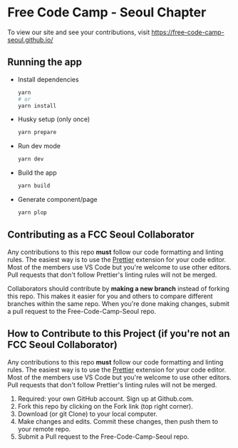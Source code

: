 # Free Code Camp - Seoul Chapter

To view our site and see your contributions, visit <https://free-code-camp-seoul.github.io/>

## Running the app

- Install dependencies

  ```bash
  yarn
  # or
  yarn install
  ```

- Husky setup (only once)

  ```bash
  yarn prepare
  ```

- Run dev mode

  ```bash
  yarn dev
  ```

- Build the app

  ```bash
  yarn build
  ```

- Generate component/page

  ```bash
  yarn plop
  ```

## Contributing as a FCC Seoul Collaborator

Any contributions to this repo **must** follow our code formatting and linting rules. The easiest way is to use the [Prettier](https://marketplace.visualstudio.com/items?itemName=esbenp.prettier-vscode) extension for your code editor. Most of the members use VS Code but you're welcome to use other editors. Pull requests that don't follow Prettier's linting rules will not be merged.

Collaborators should contribute by **making a new branch** instead of forking this repo. This makes it easier for you and others to compare different branches within the same repo. When you're done making changes, submit a pull request to the Free-Code-Camp-Seoul repo.

## How to Contribute to this Project (if you're not an FCC Seoul Collaborator)

Any contributions to this repo **must** follow our code formatting and linting rules. The easiest way is to use the [Prettier](https://marketplace.visualstudio.com/items?itemName=esbenp.prettier-vscode) extension for your code editor. Most of the members use VS Code but you're welcome to use other editors. Pull requests that don't follow Prettier's linting rules will not be merged.

1. Required: your own GitHub account. Sign up at Github.com.
2. Fork this repo by clicking on the Fork link (top right corner).
3. Download (or git Clone) to your local computer.
4. Make changes and edits. Commit these changes, then push them to your remote repo.
5. Submit a Pull request to the Free-Code-Camp-Seoul repo.

